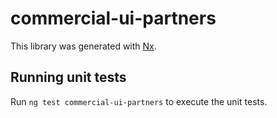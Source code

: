 # commercial-ui-partners

This library was generated with [Nx](https://nx.dev).

## Running unit tests

Run `ng test commercial-ui-partners` to execute the unit tests.
